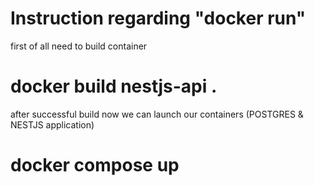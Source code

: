 # Instruction regarding "docker run"

first of all need to build container

# docker build nestjs-api .

after successful build now we can launch our containers (POSTGRES & NESTJS application)

# docker compose up